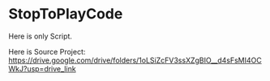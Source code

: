 # StopToPlayCode
Here is only Script.

Here is Source Project: https://drive.google.com/drive/folders/1oLSiZcFV3ssXZgBIO__d4sFsMI4OCWkJ?usp=drive_link
